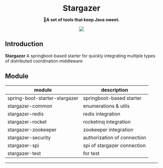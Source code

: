 <p align="center">
	<span style="font-size: 26px;font-weight: bold;">Stargazer</span>
</p>
<p align="center">
	<strong>🍬A set of tools that keep Java sweet.</strong>
</p>

<p align="center">
	<a target="_blank" href="https://www.oracle.com/java/technologies/javase/javase-jdk8-downloads.html">
		<img src="https://img.shields.io/badge/JDK-8+-green.svg" />
	</a>
</p>

## Introduction

**Stargazer** A springboot-based starter for quickly integrating multiple types of distributed coordination middleware

## Module

| module                        | description                 |
|-------------------------------|-----------------------------|
| spring-boot-starter-stargazer | springboot-based starter    |
| stargazer-common              | enumerations & utils        |
| stargazer-redis               | redis integration           |
| stargazer-rocket              | rocketmq integration        |
| stargazer-zookeeper           | zookeeper integration       |
| stargazer-security            | authorization of connection |
| stargazer-spi                 | spi of stargazer connection |
| stargazer-test                | for test                    |

---
